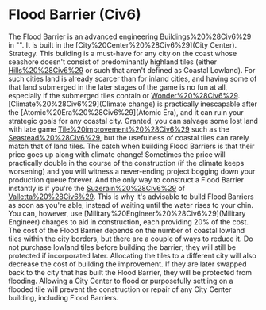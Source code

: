 # Flood Barrier (Civ6)

The Flood Barrier is an advanced engineering [Buildings%20%28Civ6%29](building) in "". It is built in the [City%20Center%20%28Civ6%29](City Center).
Strategy.
This building is a must-have for any city on the coast whose seashore doesn't consist of predominantly highland tiles (either [Hills%20%28Civ6%29](Hills) or such that aren't defined as Coastal Lowland). For such cities land is already scarcer than for inland cities, and having some of that land submerged in the later stages of the game is no fun at all, especially if the submerged tiles contain or [Wonder%20%28Civ6%29](wonders). [Climate%20%28Civ6%29](Climate change) is practically inescapable after the [Atomic%20Era%20%28Civ6%29](Atomic Era), and it can ruin your strategic goals for any coastal city. Granted, you can salvage some lost land with late game [Tile%20improvement%20%28Civ6%29](improvements) such as the [Seastead%20%28Civ6%29](Seastead), but the usefulness of coastal tiles can rarely match that of land tiles.
The catch when building Flood Barriers is that their price goes up along with climate change! Sometimes the price will practically double in the course of the construction (if the climate keeps worsening) and you will witness a never-ending project bogging down your production queue forever. And the only way to construct a Flood Barrier instantly is if you're the [Suzerain%20%28Civ6%29](Suzerain) of [Valletta%20%28Civ6%29](Valletta). This is why it's advisable to build Flood Barriers as soon as you're able, instead of waiting until the water rises to your chin. You can, however, use [Military%20Engineer%20%28Civ6%29](Military Engineer) charges to aid in construction, each providing 20% of the cost.
The cost of the Flood Barrier depends on the number of coastal lowland tiles within the city borders, but there are a couple of ways to reduce it. Do not purchase lowland tiles before building the barrier; they will still be protected if incorporated later. Allocating the tiles to a different city will also decrease the cost of building the improvement. If they are later swapped back to the city that has built the Flood Barrier, they will be protected from flooding.
Allowing a City Center to flood or purposefully settling on a flooded tile will prevent the construction or repair of any City Center building, including Flood Barriers.